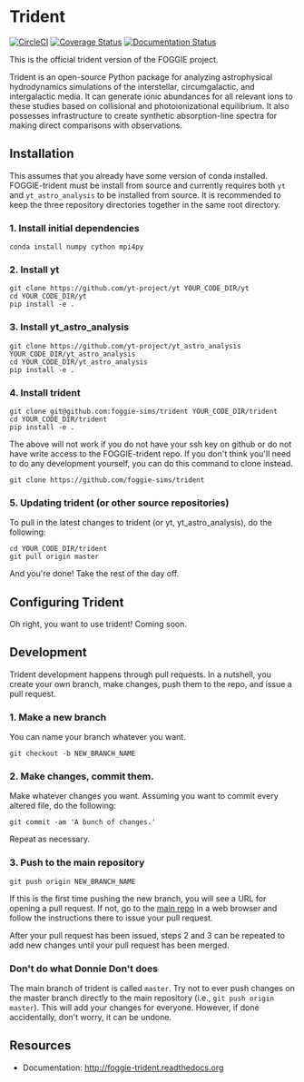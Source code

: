 # Trident

[![CircleCI](https://circleci.com/gh/foggie-sims/trident/tree/master.svg?style=svg)](https://circleci.com/gh/foggie-sims/trident/tree/master)
[![Coverage Status](https://coveralls.io/repos/github/foggie-sims/trident/badge.svg?branch=master)](https://coveralls.io/github/foggie-sims/trident?branch=master)
[![Documentation Status](https://readthedocs.org/projects/foggie-trident/badge/?version=latest)](https://foggie-trident.readthedocs.io/en/latest/?badge=latest)

This is the official trident version of the FOGGIE project.

Trident is an open-source Python package for analyzing astrophysical
hydrodynamics simulations of the interstellar, circumgalactic, and
intergalactic media.  It can generate ionic abundances for all relevant ions
to these studies based on collisional and photoionizational equilibrium.
It also possesses infrastructure to create synthetic absorption-line spectra
for making direct comparisons with observations.

## Installation

This assumes that you already have some version of conda installed.
FOGGIE-trident must be install from source and currently requires both
`yt` and `yt_astro_analysis` to be installed from source. It is
recommended to keep the three repository directories together in the
same root directory.

### 1. Install initial dependencies
```
conda install numpy cython mpi4py
```

### 2. Install yt
```
git clone https://github.com/yt-project/yt YOUR_CODE_DIR/yt
cd YOUR_CODE_DIR/yt
pip install -e .
```

### 3. Install yt_astro_analysis
```
git clone https://github.com/yt-project/yt_astro_analysis YOUR_CODE_DIR/yt_astro_analysis
cd YOUR_CODE_DIR/yt_astro_analysis
pip install -e .
```

### 4. Install trident
```
git clone git@github.com:foggie-sims/trident YOUR_CODE_DIR/trident
cd YOUR_CODE_DIR/trident
pip install -e .
```

The above will not work if you do not have your ssh key on github
or do not have write access to the FOGGIE-trident repo. If you
don't think you'll need to do any development yourself, you can do
this command to clone instead.
```
git clone https://github.com/foggie-sims/trident
```

### 5. Updating trident (or other source repositories)
To pull in the latest changes to trident (or yt, yt_astro_analysis),
do the following:
```
cd YOUR_CODE_DIR/trident
git pull origin master
```

And you're done! Take the rest of the day off.

## Configuring Trident

Oh right, you want to use trident! Coming soon.

## Development

Trident development happens through pull requests. In a nutshell, you
create your own branch, make changes, push them to the repo, and issue
a pull request.

### 1. Make a new branch
You can name your branch whatever you want.
```
git checkout -b NEW_BRANCH_NAME
```

### 2. Make changes, commit them.
Make whatever changes you want. Assuming you want to commit every
altered file, do the following:
```
git commit -am 'A bunch of changes.'
```
Repeat as necessary.

### 3. Push to the main repository
```
git push origin NEW_BRANCH_NAME
```
If this is the first time pushing the new branch, you will see a URL
for opening a pull request. If not, go to the
[main repo](https://github.com/foggie-sims/trident) in a web browser
and follow the instructions there to issue your pull request.

After your pull request has been issued, steps 2 and 3 can be repeated
to add new changes until your pull request has been merged.

### Don't do what Donnie Don't does

The main branch of trident is called `master`. Try not to ever push
changes on the master branch directly to the main repository (i.e.,
`git push origin master`). This will add your changes for
everyone. However, if done accidentally, don't worry, it can be
undone.

## Resources

 * Documentation: http://foggie-trident.readthedocs.org
